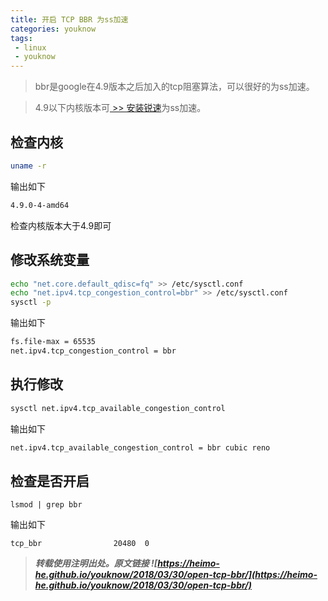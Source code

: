 ```yaml
---
title: 开启 TCP BBR 为ss加速
categories: youknow
tags: 
 - linux
 - youknow
---
```


> bbr是google在4.9版本之后加入的tcp阻塞算法，可以很好的为ss加速。

> 4.9以下内核版本可[ >> 安装锐速](https://heimo-he.github.io/youknow/2018/03/30/shadowsocks/serverSpeeder/)为ss加速。

<!-- more -->

## 检查内核

```bash
uname -r
```

输出如下

```bash
4.9.0-4-amd64
```

检查内核版本大于4.9即可


## 修改系统变量

```bash
echo "net.core.default_qdisc=fq" >> /etc/sysctl.conf
echo "net.ipv4.tcp_congestion_control=bbr" >> /etc/sysctl.conf
sysctl -p
```

输出如下

```bash
fs.file-max = 65535
net.ipv4.tcp_congestion_control = bbr
```
    
## 执行修改

```bash
sysctl net.ipv4.tcp_available_congestion_control
```

输出如下

```bash
net.ipv4.tcp_available_congestion_control = bbr cubic reno
```

## 检查是否开启

```
lsmod | grep bbr
```

输出如下

```
tcp_bbr                20480  0
```




> ***转载使用注明出处。原文链接 ![https://heimo-he.github.io/youknow/2018/03/30/open-tcp-bbr/](https://heimo-he.github.io/youknow/2018/03/30/open-tcp-bbr/)***